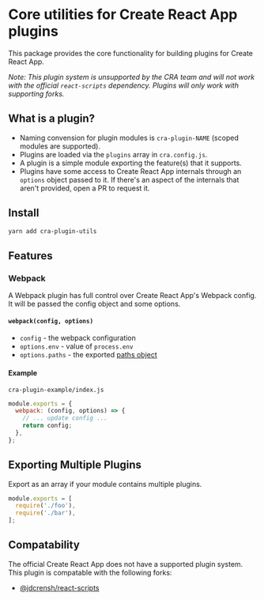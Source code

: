 # Core utilities for Create React App plugins

This package provides the core functionality for building plugins for Create React App. 

_Note: This plugin system is unsupported by the CRA team and will not work with the official `react-scripts` dependency. Plugins will only work with supporting forks._

## What is a plugin?

* Naming convension for plugin modules is `cra-plugin-NAME` (scoped modules are supported).
* Plugins are loaded via the `plugins` array in `cra.config.js`.
* A plugin is a simple module exporting the feature(s) that it supports.
* Plugins have some access to Create React App internals through an `options` object passed to it. If there's an aspect of the internals that aren't provided, open a PR to request it.

## Install

```bash
yarn add cra-plugin-utils
```

## Features

### Webpack

A Webpack plugin has full control over Create React App's Webpack config.
It will be passed the config object and some options.

#### `webpack(config, options)`

* `config` - the webpack configuration
* `options.env` - value of `process.env`
* `options.paths` - the exported [paths object](https://github.com/jdcrensh/create-react-app/blob/custom/packages/react-scripts/config/paths.js)

#### Example

`cra-plugin-example/index.js`

```js
module.exports = {
  webpack: (config, options) => {
    // ... update config ...
    return config;
  },
};
```

## Exporting Multiple Plugins

Export as an array if your module contains multiple plugins.

```js
module.exports = [
  require('./foo'),
  require('./bar'),
];
```

## Compatability

The official Create React App does not have a supported plugin system.
This plugin is compatable with the following forks:

* [@jdcrensh/react-scripts](https://www.npmjs.com/package/@jdcrensh/react-scripts)
